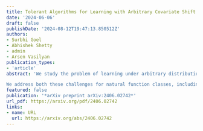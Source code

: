 ```yaml
---
title: Tolerant Algorithms for Learning with Arbitrary Covariate Shift
date: '2024-06-06'
draft: false
publishDate: '2024-08-12T19:47:13.850512Z'
authors:
- Surbhi Goel
- Abhishek Shetty
- admin
- Arsen Vasilyan
publication_types:
- 'article'
abstract: 'We study the problem of learning under arbitrary distribution shift, where the learner is trained on a labeled set from one distribution but evaluated on a different, potentially adversarially generated test distribution. We focus on two frameworks: PQ learning [GKKM20], allowing abstention on adversarially generated parts of the test distribution, and TDS learning [KSV24b], permitting abstention on the entire test distribution if distribution shift is detected. All prior known algorithms either rely on learning primitives that are computationally hard even for simple function classes, or end up abstaining entirely even in the presence of a tiny amount of distribution shift.

We address both these challenges for natural function classes, including intersections of halfspaces and decision trees, and standard training distributions, including Gaussians. For PQ learning, we give efficient learning algorithms, while for TDS learning, our algorithms can tolerate moderate amounts of distribution shift. At the core of our approach is an improved analysis of spectral outlier-removal techniques from learning with nasty noise. Our analysis can (1) handle arbitrarily large fraction of outliers, which is crucial for handling arbitrary distribution shifts, and (2) obtain stronger bounds on polynomial moments of the distribution after outlier removal, yielding new insights into polynomial regression under distribution shifts. Lastly, our techniques lead to novel results for tolerant testable learning [RV23], and learning with nasty noise.'
featured: false
publication: '*arXiv preprint arXiv:2406.02742*'
url_pdf: https://arxiv.org/pdf/2406.02742
links:
- name: URL
  url: https://arxiv.org/abs/2406.02742
---
```



